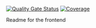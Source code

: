 [![Quality Gate Status](https://sonarcloud.io/api/project_badges/measure?project=JJavierGarcia_React-app&metric=alert_status)](https://sonarcloud.io/summary/new_code?id=JJavierGarcia_React-app)
[![Coverage](https://sonarcloud.io/api/project_badges/measure?project=JJavierGarcia_React-app&metric=coverage)](https://sonarcloud.io/summary/new_code?id=JJavierGarcia_React-app)


Readme for the frontend
